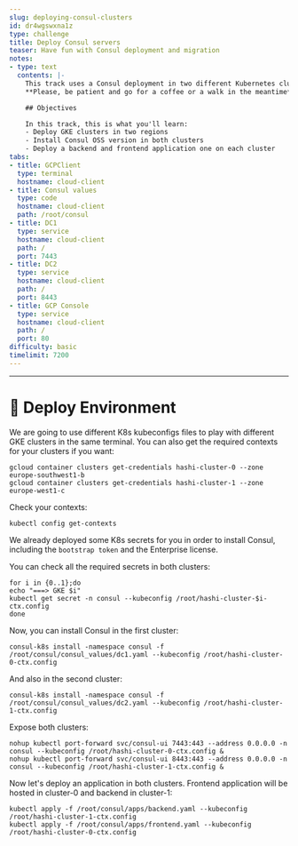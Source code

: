 ```yaml
---
slug: deploying-consul-clusters
id: dr4wgswxna1z
type: challenge
title: Deploy Consul servers
teaser: Have fun with Consul deployment and migration
notes:
- type: text
  contents: |-
    This track uses a Consul deployment in two different Kubernetes clusters.
    **Please, be patient and go for a coffee or a walk in the meantime**. This will take around 8 minutes to deploy all K8s clusters and prepare the environment.

    ## Objectives

    In this track, this is what you'll learn:
    - Deploy GKE clusters in two regions
    - Install Consul OSS version in both clusters
    - Deploy a backend and frontend application one on each cluster
tabs:
- title: GCPClient
  type: terminal
  hostname: cloud-client
- title: Consul values
  type: code
  hostname: cloud-client
  path: /root/consul
- title: DC1
  type: service
  hostname: cloud-client
  path: /
  port: 7443
- title: DC2
  type: service
  hostname: cloud-client
  path: /
  port: 8443
- title: GCP Console
  type: service
  hostname: cloud-client
  path: /
  port: 80
difficulty: basic
timelimit: 7200
---
```


---

👋 Deploy Environment
=====================


We are going to use different K8s kubeconfigs files to play with different GKE clusters in the same terminal. You can also get the required contexts for your clusters if you want:

```
gcloud container clusters get-credentials hashi-cluster-0 --zone europe-southwest1-b
gcloud container clusters get-credentials hashi-cluster-1 --zone europe-west1-c
```

Check your contexts:

```
kubectl config get-contexts
```

We already deployed some K8s secrets for you in order to install Consul, including the `bootstrap token` and the Enterprise license.

You can check all the required secrets in both clusters:
```
for i in {0..1};do
echo "===> GKE $i"
kubectl get secret -n consul --kubeconfig /root/hashi-cluster-$i-ctx.config
done
```

Now, you can install Consul in the first cluster:
```
consul-k8s install -namespace consul -f /root/consul/consul_values/dc1.yaml --kubeconfig /root/hashi-cluster-0-ctx.config
```

And also in the second cluster:
```
consul-k8s install -namespace consul -f /root/consul/consul_values/dc2.yaml --kubeconfig /root/hashi-cluster-1-ctx.config
```

Expose both clusters:
```
nohup kubectl port-forward svc/consul-ui 7443:443 --address 0.0.0.0 -n consul --kubeconfig /root/hashi-cluster-0-ctx.config &
nohup kubectl port-forward svc/consul-ui 8443:443 --address 0.0.0.0 -n consul --kubeconfig /root/hashi-cluster-1-ctx.config &
```

Now let's deploy an application in both clusters. Frontend application will be hosted in cluster-0 and backend in cluster-1:
```
kubectl apply -f /root/consul/apps/backend.yaml --kubeconfig /root/hashi-cluster-1-ctx.config
kubectl apply -f /root/consul/apps/frontend.yaml --kubeconfig /root/hashi-cluster-0-ctx.config
```


